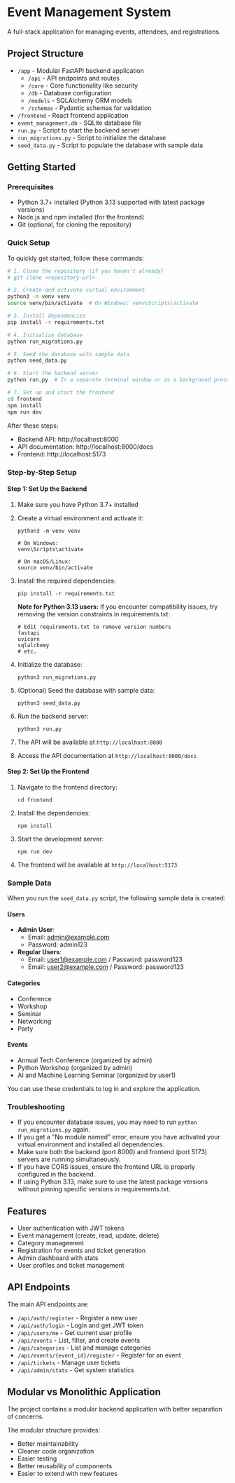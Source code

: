 # Event Management System

A full-stack application for managing events, attendees, and registrations.

## Project Structure

- `/app` - Modular FastAPI backend application
  - `/api` - API endpoints and routes
  - `/core` - Core functionality like security
  - `/db` - Database configuration
  - `/models` - SQLAlchemy ORM models
  - `/schemas` - Pydantic schemas for validation
- `/frontend` - React frontend application
- `event_management.db` - SQLite database file
- `run.py` - Script to start the backend server
- `run_migrations.py` - Script to initialize the database
- `seed_data.py` - Script to populate the database with sample data

## Getting Started

### Prerequisites
- Python 3.7+ installed (Python 3.13 supported with latest package versions)
- Node.js and npm installed (for the frontend)
- Git (optional, for cloning the repository)

### Quick Setup
To quickly get started, follow these commands:

```bash
# 1. Clone the repository (if you haven't already)
# git clone <repository-url>

# 2. Create and activate virtual environment
python3 -m venv venv
source venv/bin/activate  # On Windows: venv\Scripts\activate

# 3. Install dependencies
pip install -r requirements.txt

# 4. Initialize database
python run_migrations.py

# 5. Seed the database with sample data
python seed_data.py

# 6. Start the backend server
python run.py  # In a separate terminal window or as a background process

# 7. Set up and start the frontend
cd frontend
npm install
npm run dev
```

After these steps:
- Backend API: http://localhost:8000
- API documentation: http://localhost:8000/docs
- Frontend: http://localhost:5173

### Step-by-Step Setup

#### Step 1: Set Up the Backend

1. Make sure you have Python 3.7+ installed
2. Create a virtual environment and activate it:
   ```
   python3 -m venv venv
   
   # On Windows:
   venv\Scripts\activate
   
   # On macOS/Linux:
   source venv/bin/activate
   ```
3. Install the required dependencies:
   ```
   pip install -r requirements.txt
   ```
   
   **Note for Python 3.13 users:** If you encounter compatibility issues, try removing the version constraints in requirements.txt:
   ```
   # Edit requirements.txt to remove version numbers
   fastapi
   uvicorn
   sqlalchemy
   # etc.
   ```
   
4. Initialize the database:
   ```
   python3 run_migrations.py
   ```
5. (Optional) Seed the database with sample data:
   ```
   python3 seed_data.py
   ```
6. Run the backend server:
   ```
   python3 run.py
   ```
7. The API will be available at `http://localhost:8000`
8. Access the API documentation at `http://localhost:8000/docs`

#### Step 2: Set Up the Frontend

1. Navigate to the frontend directory:
   ```
   cd frontend
   ```
2. Install the dependencies:
   ```
   npm install
   ```
3. Start the development server:
   ```
   npm run dev
   ```
4. The frontend will be available at `http://localhost:5173`

### Sample Data

When you run the `seed_data.py` script, the following sample data is created:

#### Users
- **Admin User**: 
  - Email: admin@example.com
  - Password: admin123
- **Regular Users**:
  - Email: user1@example.com / Password: password123
  - Email: user2@example.com / Password: password123

#### Categories
- Conference
- Workshop
- Seminar
- Networking
- Party

#### Events
- Annual Tech Conference (organized by admin)
- Python Workshop (organized by admin)
- AI and Machine Learning Seminar (organized by user1)

You can use these credentials to log in and explore the application.

### Troubleshooting
- If you encounter database issues, you may need to run `python run_migrations.py` again.
- If you get a "No module named" error, ensure you have activated your virtual environment and installed all dependencies.
- Make sure both the backend (port 8000) and frontend (port 5173) servers are running simultaneously.
- If you have CORS issues, ensure the frontend URL is properly configured in the backend.
- If using Python 3.13, make sure to use the latest package versions without pinning specific versions in requirements.txt.

## Features

- User authentication with JWT tokens
- Event management (create, read, update, delete)
- Category management 
- Registration for events and ticket generation
- Admin dashboard with stats
- User profiles and ticket management

## API Endpoints

The main API endpoints are:

- `/api/auth/register` - Register a new user
- `/api/auth/login` - Login and get JWT token
- `/api/users/me` - Get current user profile
- `/api/events` - List, filter, and create events
- `/api/categories` - List and manage categories
- `/api/events/{event_id}/register` - Register for an event
- `/api/tickets` - Manage user tickets
- `/api/admin/stats` - Get system statistics

## Modular vs Monolithic Application

The project contains a modular backend application with better separation of concerns.

The modular structure provides:

- Better maintainability
- Cleaner code organization
- Easier testing
- Better reusability of components
- Easier to extend with new features 